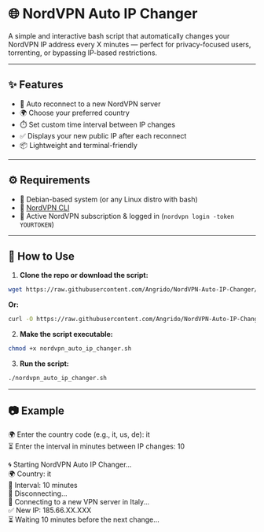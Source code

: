 # 🌐 NordVPN Auto IP Changer

A simple and interactive bash script that automatically changes your NordVPN IP address every X minutes — perfect for privacy-focused users, torrenting, or bypassing IP-based restrictions.

---

## ✨ Features

- 🔄 Auto reconnect to a new NordVPN server
- 🌍 Choose your preferred country
- ⏱️ Set custom time interval between IP changes
- ✅ Displays your new public IP after each reconnect
- 📦 Lightweight and terminal-friendly

---

## ⚙️ Requirements

- 🐧 Debian-based system (or any Linux distro with bash)
- 🧭 [NordVPN CLI](https://support.nordvpn.com/Connectivity/Linux/1086119142/Installing-and-using-NordVPN-on-Linux.htm)
- 🛜 Active NordVPN subscription & logged in (`nordvpn login -token YOURTOKEN`)

---

## 🚀 How to Use

1. **Clone the repo or download the script:**
```bash
wget https://raw.githubusercontent.com/Angrido/NordVPN-Auto-IP-Changer/main/nordvpn_auto_ip_changer.sh
```
**Or:**
```bash
curl -O https://raw.githubusercontent.com/Angrido/NordVPN-Auto-IP-Changer/main/nordvpn_auto_ip_changer.sh
```


2. **Make the script executable:**
```bash
chmod +x nordvpn_auto_ip_changer.sh
```

3. **Run the script:**
```bash
./nordvpn_auto_ip_changer.sh
```
---

## 📷 Example

🌍 Enter the country code (e.g., it, us, de): it  
⏳ Enter the interval in minutes between IP changes: 10  

🌀 Starting NordVPN Auto IP Changer...  
🌍 Country: it  
🔁 Interval: 10 minutes  
🔌 Disconnecting...  
🔗 Connecting to a new VPN server in Italy...  
✅ New IP: 185.66.XX.XXX  
⏳ Waiting 10 minutes before the next change...

